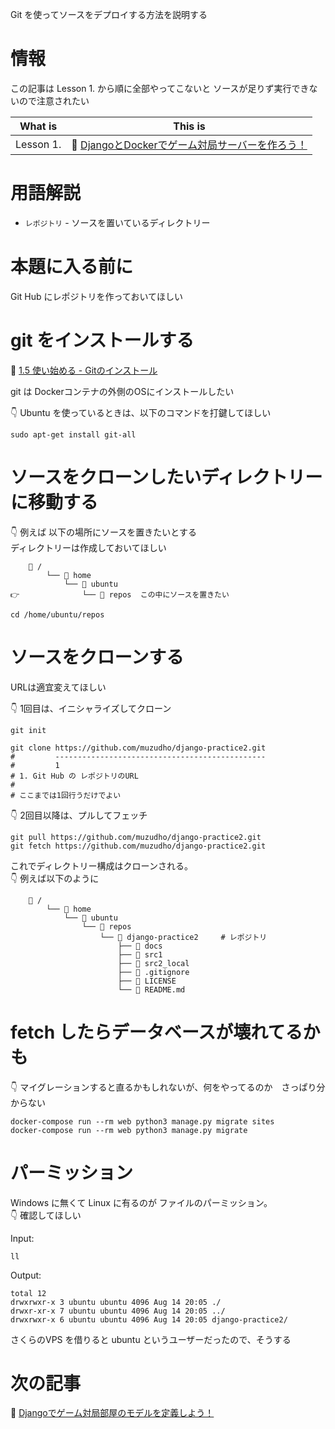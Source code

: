 Git を使ってソースをデプロイする方法を説明する  

# 情報

この記事は Lesson 1. から順に全部やってこないと ソースが足りず実行できないので注意されたい  

| What is   | This is                                                                                                 |
| --------- | ------------------------------------------------------------------------------------------------------- |
| Lesson 1. | 📖 [DjangoとDockerでゲーム対局サーバーを作ろう！](https://qiita.com/muzudho1/items/eb0df0ea604e1fd9cdae) |

# 用語解説

* `レポジトリ` - ソースを置いているディレクトリー

# 本題に入る前に

Git Hub にレポジトリを作っておいてほしい  

# git をインストールする

📖 [1.5 使い始める - Gitのインストール](https://git-scm.com/book/ja/v2/%E4%BD%BF%E3%81%84%E5%A7%8B%E3%82%81%E3%82%8B-Git%E3%81%AE%E3%82%A4%E3%83%B3%E3%82%B9%E3%83%88%E3%83%BC%E3%83%AB)  

git は Dockerコンテナの外側のOSにインストールしたい  

👇 Ubuntu を使っているときは、以下のコマンドを打鍵してほしい  

```shell
sudo apt-get install git-all
```

# ソースをクローンしたいディレクトリーに移動する

👇 例えば 以下の場所にソースを置きたいとする  
ディレクトリーは作成しておいてほしい  

```plaintext
    📂 /
        └── 📂 home
            └── 📂 ubuntu
👉              └── 📂 repos  この中にソースを置きたい
```

```shell
cd /home/ubuntu/repos
```

# ソースをクローンする

URLは適宜変えてほしい  

👇 1回目は、イニシャライズしてクローン  

```shell
git init

git clone https://github.com/muzudho/django-practice2.git
#         -----------------------------------------------
#         1
# 1. Git Hub の レポジトリのURL
#
# ここまでは1回行うだけでよい
```

👇 2回目以降は、プルしてフェッチ  

```
git pull https://github.com/muzudho/django-practice2.git
git fetch https://github.com/muzudho/django-practice2.git
```

これでディレクトリー構成はクローンされる。  
👇 例えば以下のように  

```plaintext
    📂 /
        └── 📂 home
            └── 📂 ubuntu
                └── 📂 repos
                    └── 📂 django-practice2     # レポジトリ
                        ├── 📂 docs
                        ├── 📂 src1
                        ├── 📂 src2_local
                        ├── 📄 .gitignore
                        ├── 📄 LICENSE
                        └── 📄 README.md
```

# fetch したらデータベースが壊れてるかも

👇 マイグレーションすると直るかもしれないが、何をやってるのか　さっぱり分からない  

```shell
docker-compose run --rm web python3 manage.py migrate sites
docker-compose run --rm web python3 manage.py migrate
```

# パーミッション

Windows に無くて Linux に有るのが ファイルのパーミッション。  
👇 確認してほしい  

Input:  

```shell
ll
```

Output:  

```plaintext
total 12
drwxrwxr-x 3 ubuntu ubuntu 4096 Aug 14 20:05 ./
drwxr-xr-x 7 ubuntu ubuntu 4096 Aug 14 20:05 ../
drwxrwxr-x 6 ubuntu ubuntu 4096 Aug 14 20:05 django-practice2/
```

さくらのVPS を借りると ubuntu というユーザーだったので、そうする  

# 次の記事

📖 [Djangoでゲーム対局部屋のモデルを定義しよう！](https://qiita.com/muzudho1/items/e1cf253dd6929bcd708d)  

